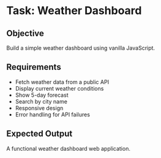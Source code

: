 # Task: Weather Dashboard

## Objective
Build a simple weather dashboard using vanilla JavaScript.

## Requirements
- Fetch weather data from a public API
- Display current weather conditions
- Show 5-day forecast
- Search by city name
- Responsive design
- Error handling for API failures

## Expected Output
A functional weather dashboard web application.